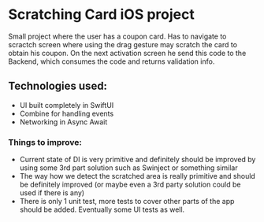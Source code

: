 # Scratching Card iOS project
Small project where the user has a coupon card. Has to navigate to scractch screen where using the drag gesture may scratch the card to obtain his coupon.
On the next activation screen he send this code to the Backend, which consumes the code and returns validation info.


## Technologies used: 
- UI built completely in SwiftUI
- Combine for handling events
- Networking in Async Await

### Things to improve:
- Current state of DI is very primitive and definitely should be improved by using some 3rd part solution such as Swinject or something similar
- The way how we detect the scratched area is really primitive and should be definitely improved (or maybe even a 3rd party solution could be used if there is any)
- There is only 1 unit test, more tests to cover other parts of the app should be added. Eventually some UI tests as well.




